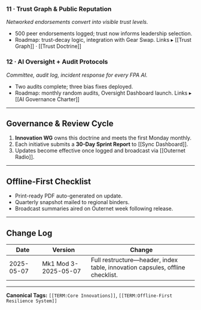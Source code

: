 ### 11 · Trust Graph & Public Reputation
*Networked endorsements convert into visible trust levels.*
- 500 peer endorsements logged; trust now informs leadership selection.
- Roadmap: trust-decay logic, integration with Gear Swap.
Links ▸ [[Trust Graph]] · [[Trust Doctrine]]

### 12 · AI Oversight + Audit Protocols
*Committee, audit log, incident response for every FPA AI.*
- Two audits complete; three bias fixes deployed.
- Roadmap: monthly random audits, Oversight Dashboard launch.
Links ▸ [[AI Governance Charter]]

---

## Governance & Review Cycle
1. **Innovation WG** owns this doctrine and meets the first Monday monthly.
2. Each initiative submits a **30-Day Sprint Report** to [[Sync Dashboard]].
3. Updates become effective once logged and broadcast via [[Outernet Radio]].

---

## Offline-First Checklist
- Print-ready PDF auto-generated on update.
- Quarterly snapshot mailed to regional binders.
- Broadcast summaries aired on Outernet week following release.

---

## Change Log

| Date | Version | Change |
|------|---------|--------|
| 2025-05-07 | Mk1 Mod 3-2025-05-07 | Full restructure—header, index table, innovation capsules, offline checklist. |

---

**Canonical Tags:** `[[TERM:Core Innovations]]`, `[[TERM:Offline-First Resilience System]]`
```